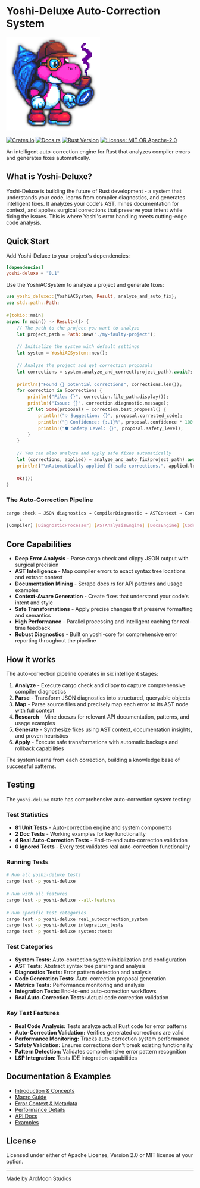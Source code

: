 # Yoshi-Deluxe Auto-Correction System

![Yoshi Logo](../assets/YoshiLogo.png)

[![Crates.io](https://img.shields.io/crates/v/yoshi-deluxe.svg)](https://crates.io/crates/yoshi-deluxe)
[![Docs.rs](https://docs.rs/yoshi-deluxe/badge.svg)](https://docs.rs/yoshi-deluxe)
[![Rust Version](https://img.shields.io/badge/rust-1.75%2B-blue.svg)](https://www.rust-lang.org)
[![License: MIT OR Apache-2.0](https://img.shields.io/badge/License-MIT%20OR%20Apache--2.0-blue.svg)](../LICENSE)

An intelligent auto-correction engine for Rust that analyzes compiler errors and generates fixes automatically.

## What is Yoshi-Deluxe?

Yoshi-Deluxe is building the future of Rust development - a system that understands your code, learns from compiler diagnostics, and generates intelligent fixes. It analyzes your code's AST, mines documentation for context, and applies surgical corrections that preserve your intent while fixing the issues. This is where Yoshi's error handling meets cutting-edge code analysis.

## Quick Start

Add Yoshi-Deluxe to your project's dependencies:

```toml
[dependencies]
yoshi-deluxe = "0.1"
```

Use the YoshiACSystem to analyze a project and generate fixes:

```rust
use yoshi_deluxe::{YoshiACSystem, Result, analyze_and_auto_fix};
use std::path::Path;

#[tokio::main]
async fn main() -> Result<()> {
    // The path to the project you want to analyze
    let project_path = Path::new("./my-faulty-project");

    // Initialize the system with default settings
    let system = YoshiACSystem::new();

    // Analyze the project and get correction proposals
    let corrections = system.analyze_and_correct(project_path).await?;

    println!("Found {} potential corrections", corrections.len());
    for correction in &corrections {
        println!("File: {}", correction.file_path.display());
        println!("Issue: {}", correction.diagnostic.message);
        if let Some(proposal) = correction.best_proposal() {
            println!("💡 Suggestion: {}", proposal.corrected_code);
            println!("🎯 Confidence: {:.1}%", proposal.confidence * 100.0);
            println!("🛡️ Safety Level: {}", proposal.safety_level);
        }
    }

    // You can also analyze and apply safe fixes automatically
    let (corrections, applied) = analyze_and_auto_fix(project_path).await?;
    println!("\nAutomatically applied {} safe corrections.", applied.len());

    Ok(())
}
```

### The Auto-Correction Pipeline

```bash
cargo check → JSON diagnostics → CompilerDiagnostic → ASTContext → CorrectionProposal → AppliedCorrection
     ↓              ↓                    ↓              ↓              ↓                ↓
[Compiler] [DiagnosticProcessor] [ASTAnalysisEngine] [DocsEngine] [CodeGenEngine] [FileSystem]
```

## Core Capabilities

- **Deep Error Analysis** - Parse cargo check and clippy JSON output with surgical precision
- **AST Intelligence** - Map compiler errors to exact syntax tree locations and extract context
- **Documentation Mining** - Scrape docs.rs for API patterns and usage examples
- **Context-Aware Generation** - Create fixes that understand your code's intent and style
- **Safe Transformations** - Apply precise changes that preserve formatting and semantics
- **High Performance** - Parallel processing and intelligent caching for real-time feedback
- **Robust Diagnostics** - Built on yoshi-core for comprehensive error reporting throughout the pipeline

## How it works

The auto-correction pipeline operates in six intelligent stages:

1. **Analyze** - Execute cargo check and clippy to capture comprehensive compiler diagnostics
2. **Parse** - Transform JSON diagnostics into structured, queryable objects
3. **Map** - Parse source files and precisely map each error to its AST node with full context
4. **Research** - Mine docs.rs for relevant API documentation, patterns, and usage examples
5. **Generate** - Synthesize fixes using AST context, documentation insights, and proven heuristics
6. **Apply** - Execute safe transformations with automatic backups and rollback capabilities

The system learns from each correction, building a knowledge base of successful patterns.

## Testing

The `yoshi-deluxe` crate has comprehensive auto-correction system testing:

### Test Statistics

- **81 Unit Tests** - Auto-correction engine and system components
- **2 Doc Tests** - Working examples for key functionality
- **4 Real Auto-Correction Tests** - End-to-end auto-correction validation
- **0 Ignored Tests** - Every test validates real auto-correction functionality

### Running Tests

```bash
# Run all yoshi-deluxe tests
cargo test -p yoshi-deluxe

# Run with all features
cargo test -p yoshi-deluxe --all-features

# Run specific test categories
cargo test -p yoshi-deluxe real_autocorrection_system
cargo test -p yoshi-deluxe integration_tests
cargo test -p yoshi-deluxe system::tests
```

### Test Categories

- **System Tests:** Auto-correction system initialization and configuration
- **AST Tests:** Abstract syntax tree parsing and analysis
- **Diagnostics Tests:** Error pattern detection and analysis
- **Code Generation Tests:** Auto-correction proposal generation
- **Metrics Tests:** Performance monitoring and analysis
- **Integration Tests:** End-to-end auto-correction workflows
- **Real Auto-Correction Tests:** Actual code correction validation

### Key Test Features

- **Real Code Analysis:** Tests analyze actual Rust code for error patterns
- **Auto-Correction Validation:** Verifies generated corrections are valid
- **Performance Monitoring:** Tracks auto-correction system performance
- **Safety Validation:** Ensures corrections don't break existing functionality
- **Pattern Detection:** Validates comprehensive error pattern recognition
- **LSP Integration:** Tests IDE integration capabilities

## Documentation & Examples

- [Introduction & Concepts](../docs/overview.md)
- [Macro Guide](../docs/macro.md)
- [Error Context & Metadata](../docs/context.md)
- [Performance Details](../docs/perf.md)
- [API Docs](https://docs.rs/yoshi-deluxe)
- [Examples](https://github.com/arcmoonstudios/yoshi/tree/main/yoshi/examples/)

## License

Licensed under either of Apache License, Version 2.0 or MIT license at your option.

---

Made by ArcMoon Studios

